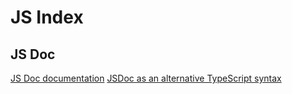# JS Index

## JS Doc

[JS Doc documentation](https://jsdoc.app/)
[JSDoc as an alternative TypeScript syntax](https://alexharri.com/blog/jsdoc-as-an-alternative-typescript-syntax)
